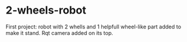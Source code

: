 # 2-wheels-robot

First project: robot with 2 whells and 1 helpfull wheel-like part added to make it stand. Rqt camera added on its top.
